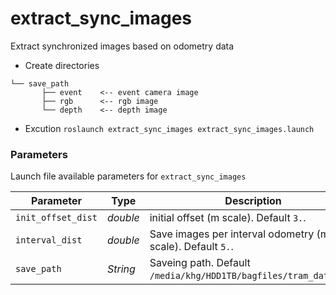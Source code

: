 # extract_sync_images

Extract synchronized images based on odometry data

* Create directories
```plain
└── save_path
       ├── event    <-- event camera image
       ├── rgb      <-- rgb image
       └── depth    <-- depth image
```

* Excution
`roslaunch extract_sync_images extract_sync_images.launch`


### Parameters

Launch file available parameters for `extract_sync_images`

|Parameter| Type| Description|
----------|-----|--------
|`init_offset_dist`|*double* |initial offset (m scale). Default `3.`.|
|`interval_dist`|*double*|Save images per interval odometry (m scale). Default `5.`.|
|`save_path`|*String*|Saveing path. Default `/media/khg/HDD1TB/bagfiles/tram_dataset/`.|
